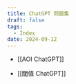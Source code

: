 ```yaml
---
title: ChatGPT 問題集
draft: false
tags:
  - Index
date: 2024-09-12
---
```


- [[AOI ChatGPT]]

- [[閾值 ChatGPT]]